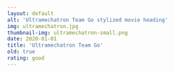 ```yaml
---
layout: default
alt: 'Ultramechatron Team Go stylized movie heading'
img: ultramechatron.jpg
thumbnail-img: ultramechatron-small.png
date: 2020-01-01
title: 'Ultramechatron Team Go'
old: true
rating: good
---
```

